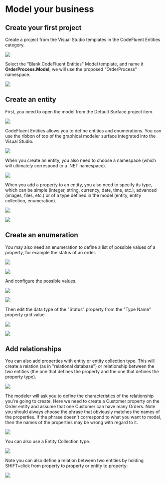 # Model your business


## Create your first project

Create a project from the Visual Studio templates in the CodeFluent Entities category.

![](img/model-your-business-00.png)

Select the "Blank CodeFluent Entities" Model template, and name it **OrderProcess.Model**, we will use the proposed "OrderProcess" namespace.

![](img/model-your-business-14.png)


## Create an entity

First, you need to open the model from the Default Surface project item.

![](img/model-your-business-16.png)

CodeFluent Entities allows you to define entities and enumerations. You can use the ribbon of top of the graphical modeler surface integrated into the Visual Studio.

![](img/model-your-business-01.png)

When you create an entity, you also need to choose a namespace (which will ultimately correspond to a .NET namespace).

![](img/model-your-business-02.png)

When you add a property to an entity, you also need to specify its type, which can be simple (integer, string, currency, date, time, etc.), advanced (images, files, etc.) or of a type defined in the model (entity, entity collection, enumeration).

![](img/model-your-business-03.png)

![](img/model-your-business-04.png)


## Create an enumeration

You may also need an enumeration to define a list of possible values of a property, for example the status of an order.

![](img/model-your-business-05.png)

![](img/model-your-business-06.png)

And configure the possible values.

![](img/model-your-business-07.png)

![](img/model-your-business-08.png)

Then edit the data type of the "Status" property from the "Type Name" property grid value.

![](img/model-your-business-09.png)

![](img/model-your-business-10.png)


## Add relationships

You can also add properties with entity or entity collection type. This will create a relation (as in "relational database") or relationship between the two entities (the one that defines the property and the one that defines the property type).

![](img/model-your-business-11.png)

The modeler will ask you to define the characteristics of the relationship you're going to create. Here we need to create a Customer property on the Order entity and assume that one Customer can have many Orders. Note you should always choose the phrase that obviously matches the names of the properties. If the phrase doesn't correspond to what you want to model, then the names of the properties may be wrong with regard to it.

![](img/model-your-business-12.png)

You can also use a Entity Collection type.

![](img/model-your-business-13.png)

Note you can also define a relation between two entities by holding SHIFT+click from property to property or entity to property:

![](img/model-your-business-15.png)


